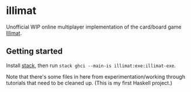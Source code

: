 # illimat
Unofficial WIP online multiplayer implementation of the card/board game [Illimat](https://www.illimat.com/).

## Getting started
Install [stack](https://docs.haskellstack.org/en/stable/README/), then run `stack ghci --main-is illimat:exe:illimat-exe`.

Note that there's some files in here from experimentation/working through tutorials that need to be cleaned up. (This is my first Haskell project.)
